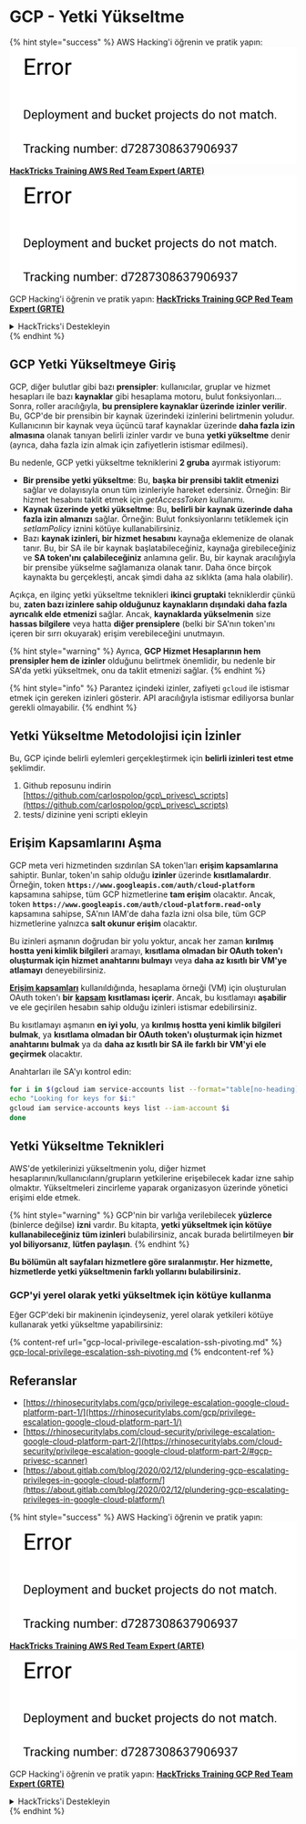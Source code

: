 # GCP - Yetki Yükseltme

{% hint style="success" %}
AWS Hacking'i öğrenin ve pratik yapın:<img src="../../../.gitbook/assets/image (1) (1).png" alt="" data-size="line">[**HackTricks Training AWS Red Team Expert (ARTE)**](https://training.hacktricks.xyz/courses/arte)<img src="../../../.gitbook/assets/image (1) (1).png" alt="" data-size="line">\
GCP Hacking'i öğrenin ve pratik yapın: <img src="../../../.gitbook/assets/image (2).png" alt="" data-size="line">[**HackTricks Training GCP Red Team Expert (GRTE)**<img src="../../../.gitbook/assets/image (2).png" alt="" data-size="line">](https://training.hacktricks.xyz/courses/grte)

<details>

<summary>HackTricks'i Destekleyin</summary>

* [**abonelik planlarını**](https://github.com/sponsors/carlospolop) kontrol edin!
* **Bize katılın** 💬 [**Discord grubuna**](https://discord.gg/hRep4RUj7f) veya [**telegram grubuna**](https://t.me/peass) veya **bizi** **Twitter'da** 🐦 [**@hacktricks\_live**](https://twitter.com/hacktricks\_live)** takip edin.**
* **Hacking ipuçlarını paylaşın,** [**HackTricks**](https://github.com/carlospolop/hacktricks) ve [**HackTricks Cloud**](https://github.com/carlospolop/hacktricks-cloud) github reposuna PR gönderin.

</details>
{% endhint %}

## GCP Yetki Yükseltmeye Giriş <a href="#introduction-to-gcp-privilege-escalation" id="introduction-to-gcp-privilege-escalation"></a>

GCP, diğer bulutlar gibi bazı **prensipler**: kullanıcılar, gruplar ve hizmet hesapları ile bazı **kaynaklar** gibi hesaplama motoru, bulut fonksiyonları…\
Sonra, roller aracılığıyla, **bu prensiplere kaynaklar üzerinde izinler verilir**. Bu, GCP'de bir prensibin bir kaynak üzerindeki izinlerini belirtmenin yoludur.\
Kullanıcının bir kaynak veya üçüncü taraf kaynaklar üzerinde **daha fazla izin almasına** olanak tanıyan belirli izinler vardır ve buna **yetki yükseltme** denir (ayrıca, daha fazla izin almak için zafiyetlerin istismar edilmesi).

Bu nedenle, GCP yetki yükseltme tekniklerini **2 gruba** ayırmak istiyorum:

* **Bir prensibe yetki yükseltme**: Bu, **başka bir prensibi taklit etmenizi** sağlar ve dolayısıyla onun tüm izinleriyle hareket edersiniz. Örneğin: Bir hizmet hesabını taklit etmek için _getAccessToken_ kullanımı.
* **Kaynak üzerinde yetki yükseltme**: Bu, **belirli bir kaynak üzerinde daha fazla izin almanızı** sağlar. Örneğin: Bulut fonksiyonlarını tetiklemek için _setIamPolicy_ iznini kötüye kullanabilirsiniz.
* Bazı **kaynak izinleri, bir hizmet hesabını** kaynağa eklemenize de olanak tanır. Bu, bir SA ile bir kaynak başlatabileceğiniz, kaynağa girebileceğiniz ve **SA token'ını çalabileceğiniz** anlamına gelir. Bu, bir kaynak aracılığıyla bir prensibe yükselme sağlamanıza olanak tanır. Daha önce birçok kaynakta bu gerçekleşti, ancak şimdi daha az sıklıkta (ama hala olabilir).

Açıkça, en ilginç yetki yükseltme teknikleri **ikinci gruptaki** tekniklerdir çünkü bu, **zaten bazı izinlere sahip olduğunuz kaynakların dışındaki daha fazla ayrıcalık elde etmenizi** sağlar. Ancak, **kaynaklarda yükselmenin** size **hassas bilgilere** veya hatta **diğer prensiplere** (belki bir SA'nın token'ını içeren bir sırrı okuyarak) erişim verebileceğini unutmayın.

{% hint style="warning" %}
Ayrıca, **GCP Hizmet Hesaplarının hem prensipler hem de izinler** olduğunu belirtmek önemlidir, bu nedenle bir SA'da yetki yükseltmek, onu da taklit etmenizi sağlar.
{% endhint %}

{% hint style="info" %}
Parantez içindeki izinler, zafiyeti `gcloud` ile istismar etmek için gereken izinleri gösterir. API aracılığıyla istismar ediliyorsa bunlar gerekli olmayabilir.
{% endhint %}

## Yetki Yükseltme Metodolojisi için İzinler

Bu, GCP içinde belirli eylemleri gerçekleştirmek için **belirli izinleri test etme** şeklimdir.

1. Github reposunu indirin [https://github.com/carlospolop/gcp\_privesc\_scripts](https://github.com/carlospolop/gcp\_privesc\_scripts)
2. tests/ dizinine yeni scripti ekleyin

## Erişim Kapsamlarını Aşma <a href="#bypassing-access-scopes" id="bypassing-access-scopes"></a>

GCP meta veri hizmetinden sızdırılan SA token'ları **erişim kapsamlarına** sahiptir. Bunlar, token'ın sahip olduğu **izinler** üzerinde **kısıtlamalardır**. Örneğin, token **`https://www.googleapis.com/auth/cloud-platform`** kapsamına sahipse, tüm GCP hizmetlerine **tam erişim** olacaktır. Ancak, token **`https://www.googleapis.com/auth/cloud-platform.read-only`** kapsamına sahipse, SA'nın IAM'de daha fazla izni olsa bile, tüm GCP hizmetlerine yalnızca **salt okunur erişim** olacaktır.

Bu izinleri aşmanın doğrudan bir yolu yoktur, ancak her zaman **kırılmış hostta yeni kimlik bilgileri** aramayı, **kısıtlama olmadan bir OAuth token'ı oluşturmak için hizmet anahtarını bulmayı** veya **daha az kısıtlı bir VM'ye atlamayı** deneyebilirsiniz.

[**Erişim kapsamları**](https://cloud.google.com/compute/docs/access/service-accounts#accesscopesiam) kullanıldığında, hesaplama örneği (VM) için oluşturulan OAuth token'ı **bir** [**kapsam**](https://oauth.net/2/scope/) **kısıtlaması içerir**. Ancak, bu kısıtlamayı **aşabilir** ve ele geçirilen hesabın sahip olduğu izinleri istismar edebilirsiniz.

Bu kısıtlamayı aşmanın **en iyi yolu**, ya **kırılmış hostta yeni kimlik bilgileri bulmak**, ya **kısıtlama olmadan bir OAuth token'ı oluşturmak için hizmet anahtarını bulmak** ya da **daha az kısıtlı bir SA ile farklı bir VM'yi ele geçirmek** olacaktır.

Anahtarları ile SA'yı kontrol edin:
```bash
for i in $(gcloud iam service-accounts list --format="table[no-heading](email)"); do
echo "Looking for keys for $i:"
gcloud iam service-accounts keys list --iam-account $i
done
```
## Yetki Yükseltme Teknikleri

AWS'de yetkilerinizi yükseltmenin yolu, diğer hizmet hesaplarının/kullanıcıların/grupların yetkilerine erişebilecek kadar izne sahip olmaktır. Yükseltmeleri zincirleme yaparak organizasyon üzerinde yönetici erişimi elde etmek.

{% hint style="warning" %}
GCP'nin bir varlığa verilebilecek **yüzlerce** (binlerce değilse) **izni** vardır. Bu kitapta, **yetki yükseltmek için kötüye kullanabileceğiniz** **tüm izinleri** bulabilirsiniz, ancak burada belirtilmeyen **bir yol biliyorsanız**, **lütfen paylaşın**.
{% endhint %}

**Bu bölümün alt sayfaları hizmetlere göre sıralanmıştır. Her hizmette, hizmetlerde yetki yükseltmenin farklı yollarını bulabilirsiniz.**

### GCP'yi yerel olarak yetki yükseltmek için kötüye kullanma

Eğer GCP'deki bir makinenin içindeyseniz, yerel olarak yetkileri kötüye kullanarak yetki yükseltme yapabilirsiniz:

{% content-ref url="gcp-local-privilege-escalation-ssh-pivoting.md" %}
[gcp-local-privilege-escalation-ssh-pivoting.md](gcp-local-privilege-escalation-ssh-pivoting.md)
{% endcontent-ref %}

## Referanslar

* [https://rhinosecuritylabs.com/gcp/privilege-escalation-google-cloud-platform-part-1/](https://rhinosecuritylabs.com/gcp/privilege-escalation-google-cloud-platform-part-1/)
* [https://rhinosecuritylabs.com/cloud-security/privilege-escalation-google-cloud-platform-part-2/](https://rhinosecuritylabs.com/cloud-security/privilege-escalation-google-cloud-platform-part-2/#gcp-privesc-scanner)
* [https://about.gitlab.com/blog/2020/02/12/plundering-gcp-escalating-privileges-in-google-cloud-platform/](https://about.gitlab.com/blog/2020/02/12/plundering-gcp-escalating-privileges-in-google-cloud-platform/)

{% hint style="success" %}
AWS Hacking'i öğrenin ve pratik yapın:<img src="../../../.gitbook/assets/image (1) (1).png" alt="" data-size="line">[**HackTricks Training AWS Red Team Expert (ARTE)**](https://training.hacktricks.xyz/courses/arte)<img src="../../../.gitbook/assets/image (1) (1).png" alt="" data-size="line">\
GCP Hacking'i öğrenin ve pratik yapın: <img src="../../../.gitbook/assets/image (2).png" alt="" data-size="line">[**HackTricks Training GCP Red Team Expert (GRTE)**<img src="../../../.gitbook/assets/image (2).png" alt="" data-size="line">](https://training.hacktricks.xyz/courses/grte)

<details>

<summary>HackTricks'i Destekleyin</summary>

* [**abonelik planlarını**](https://github.com/sponsors/carlospolop) kontrol edin!
* **💬 [**Discord grubuna**](https://discord.gg/hRep4RUj7f) veya [**telegram grubuna**](https://t.me/peass) katılın ya da **Twitter'da** 🐦 [**@hacktricks\_live**](https://twitter.com/hacktricks\_live)**'i takip edin.**
* **Hacking ipuçlarını paylaşmak için** [**HackTricks**](https://github.com/carlospolop/hacktricks) ve [**HackTricks Cloud**](https://github.com/carlospolop/hacktricks-cloud) github reposuna PR gönderin.

</details>
{% endhint %}
